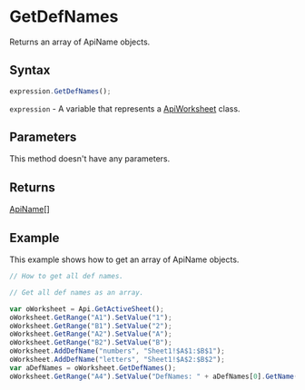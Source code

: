 # GetDefNames

Returns an array of ApiName objects.

## Syntax

```javascript
expression.GetDefNames();
```

`expression` - A variable that represents a [ApiWorksheet](../ApiWorksheet.md) class.

## Parameters

This method doesn't have any parameters.

## Returns

[ApiName](../../ApiName/ApiName.md)[]

## Example

This example shows how to get an array of ApiName objects.

```javascript editor-xlsx
// How to get all def names.

// Get all def names as an array.

var oWorksheet = Api.GetActiveSheet();
oWorksheet.GetRange("A1").SetValue("1");
oWorksheet.GetRange("B1").SetValue("2");
oWorksheet.GetRange("A2").SetValue("A");
oWorksheet.GetRange("B2").SetValue("B");
oWorksheet.AddDefName("numbers", "Sheet1!$A$1:$B$1");
oWorksheet.AddDefName("letters", "Sheet1!$A$2:$B$2");
var aDefNames = oWorksheet.GetDefNames();
oWorksheet.GetRange("A4").SetValue("DefNames: " + aDefNames[0].GetName() + ", " + aDefNames[1].GetName());
```
